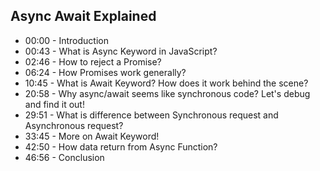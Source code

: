 ## Async Await Explained

- 00:00 - Introduction
- 00:43 - What is Async Keyword in JavaScript?
- 02:46 - How to reject a Promise?
- 06:24 - How Promises work generally?
- 10:45 - What is Await Keyword? How does it work behind the scene?
- 20:58 - Why async/await seems like synchronous code? Let's debug and find it out!
- 29:51 - What is difference between Synchronous request and Asynchronous request?
- 33:45 - More on Await Keyword!
- 42:50 - How data return from Async Function?
- 46:56 - Conclusion


